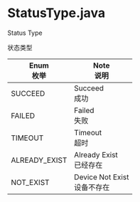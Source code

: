 # StatusType.java

Status Type

状态类型

| Enum <br/> 枚举 | Note <br/> 说明 |  
| - | - |
| SUCCEED | Succeed <br/> 成功 | 
| FAILED | Failed <br/> 失败 | 
| TIMEOUT | Timeout <br/> 超时 | 
| ALREADY_EXIST | Already Exist <br/> 已经存在 | 
| NOT_EXIST | Device Not Exist<br/> 设备不存在 | 

